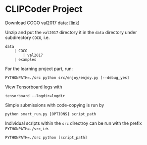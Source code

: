 # CLIPCoder Project

Download COCO val2017 data: [[link]](http://images.cocodataset.org/zips/val2017.zip)

Unzip and put the `val2017` directory it in the `data` directory under subdirectory `COCO`, i.e.
```
data
    | COCO
        | val2017
    | examples
```


For the learning project part, run:

```
PYTHONPATH=./src python src/enjoy/enjoy.py [--debug_yes]
```

View Tensorboard logs with
```
tensorboard --logdir=logdir
```


Simple submissions with code-copying is run by

```
python smart_run.py [OPTIONS] script_path
```

Individual scripts within the `src` directroy can be run with the prefix `PYTHONPATH=./src`, i.e.
```
PYTHONPATH=./src python [script_path]
```


